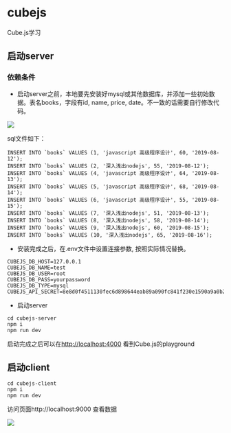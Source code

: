 # cubejs

Cube.js学习

## 启动server

### 依赖条件
- 启动server之前，本地要先安装好mysql或其他数据库，并添加一些初始数据。表名books，字段有id, name, price, date。不一致的话需要自行修改代码。

![](https://haitao.nos.netease.com/5d7e945a-0a6d-487a-884e-515b8c106b13_824_460.png)

sql文件如下：
```
INSERT INTO `books` VALUES (1, 'javascript 高级程序设计', 60, '2019-08-12');
INSERT INTO `books` VALUES (2, '深入浅出nodejs', 55, '2019-08-12');
INSERT INTO `books` VALUES (4, 'javascript 高级程序设计', 64, '2019-08-13');
INSERT INTO `books` VALUES (5, 'javascript 高级程序设计', 68, '2019-08-14');
INSERT INTO `books` VALUES (6, 'javascript 高级程序设计', 55, '2019-08-15');
INSERT INTO `books` VALUES (7, '深入浅出nodejs', 51, '2019-08-13');
INSERT INTO `books` VALUES (8, '深入浅出nodejs', 58, '2019-08-14');
INSERT INTO `books` VALUES (9, '深入浅出nodejs', 60, '2019-08-15');
INSERT INTO `books` VALUES (10, '深入浅出nodejs', 65, '2019-08-16');
```

- 安装完成之后，在.env文件中设置连接参数, 按照实际情况替换。

```
CUBEJS_DB_HOST=127.0.0.1
CUBEJS_DB_NAME=test
CUBEJS_DB_USER=root
CUBEJS_DB_PASS=yourpassword
CUBEJS_DB_TYPE=mysql
CUBEJS_API_SECRET=8e8d0f4511130fec6d898644eab89a090fc841f230e1590a9a0b25a7d76464741729fe5519abe46b6b521f476c16c718e16b158024a079cb8bbf29ace56a39c0
```

- 启动server
```
cd cubejs-server
npm i
npm run dev
```
启动完成之后可以在[http://localhost:4000](http://localhost:4000) 看到Cube.js的playground


## 启动client
```
cd cubejs-client
npm i
npm run dev
```
访问页面http://localhost:9000 查看数据

![](https://haitao.nos.netease.com/117542e7-1a37-4ff4-898f-d5c50186ea55_1018_748.png)



